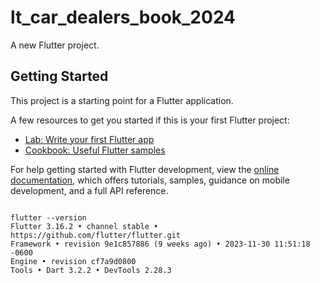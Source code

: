 # lt_car_dealers_book_2024

A new Flutter project.

## Getting Started

This project is a starting point for a Flutter application.

A few resources to get you started if this is your first Flutter project:

- [Lab: Write your first Flutter app](https://docs.flutter.dev/get-started/codelab)
- [Cookbook: Useful Flutter samples](https://docs.flutter.dev/cookbook)

For help getting started with Flutter development, view the
[online documentation](https://docs.flutter.dev/), which offers tutorials,
samples, guidance on mobile development, and a full API reference.

```

flutter --version
Flutter 3.16.2 • channel stable • https://github.com/flutter/flutter.git
Framework • revision 9e1c857886 (9 weeks ago) • 2023-11-30 11:51:18 -0600
Engine • revision cf7a9d0800
Tools • Dart 3.2.2 • DevTools 2.28.3
```

